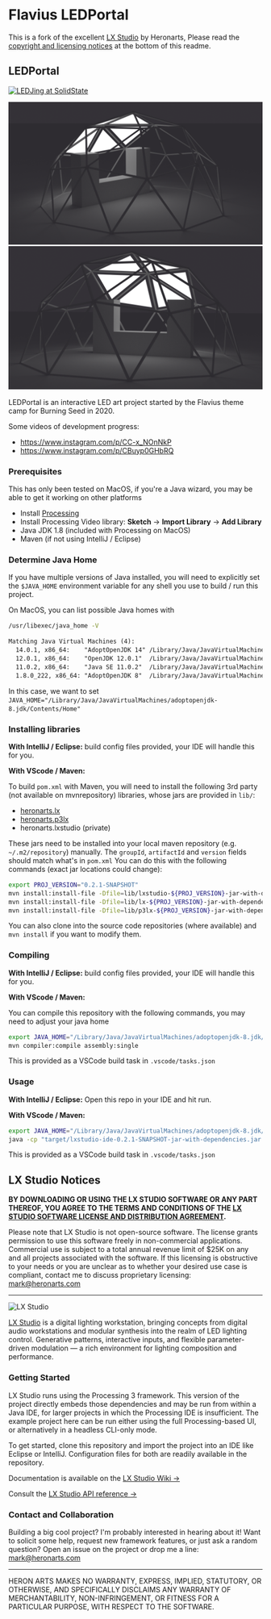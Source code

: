 # Flavius LEDPortal

This is a fork of the excellent [LX Studio](http://lx.studio/) by Heronarts, Please read the [copyright and licensing notices](#lx-studio-notices) at the bottom of this readme.

## LEDPortal

[![LEDJing at SolidState](img/Solid%20State%20LeapMotion.gif)](https://www.youtube.com/watch?v=Ui-maztzuMk)

![Render Compromise Side](img/render_compromise_side.png)![Render Compromise Front](img/render_compromise_front.png)

LEDPortal is an interactive LED art project started by the Flavius theme camp for Burning Seed in 2020.

Some videos of development progress:

- <https://www.instagram.com/p/CC-x_NOnNkP>
- <https://www.instagram.com/p/CBuyp0GHbRQ>

### Prerequisites

This has only been tested on MacOS, if you're a Java wizard, you may be able to get it working on other platforms

- Install [Processing](https://processing.org/)
- Install Processing Video library: **Sketch** → **Import Library** → **Add Library**
- Java JDK 1.8 (included with Processing on MacOS)
- Maven (if not using IntelliJ / Eclipse)

### Determine Java Home

If you have multiple versions of Java installed, you will need to explicitly set the `$JAVA_HOME` environment variable for any shell you use to build / run this project.

On MacOS, you can list possible Java homes with

```bash
/usr/libexec/java_home -V
```

```txt
Matching Java Virtual Machines (4):
  14.0.1, x86_64:    "AdoptOpenJDK 14" /Library/Java/JavaVirtualMachines/adoptopenjdk-14.jdk/Contents/Home
  12.0.1, x86_64:    "OpenJDK 12.0.1"  /Library/Java/JavaVirtualMachines/openjdk-12.0.1.jdk/Contents/Home
  11.0.2, x86_64:    "Java SE 11.0.2"  /Library/Java/JavaVirtualMachines/jdk-11.0.2.jdk/Contents/Home
  1.8.0_222, x86_64: "AdoptOpenJDK 8"  /Library/Java/JavaVirtualMachines/adoptopenjdk-8.jdk/Contents/Home
```

In this case, we want to set `JAVA_HOME="/Library/Java/JavaVirtualMachines/adoptopenjdk-8.jdk/Contents/Home"`

### Installing libraries

**With IntelliJ / Eclipse:** build config files provided, your IDE will handle this for you.

**With VScode / Maven:**

To build `pom.xml` with Maven, you will need to install the following 3rd party (not available on mvnrepository) libraries, whose jars are provided in `lib/`:

- [heronarts.lx](https://github.com/heronarts/lx)
- [heronarts.p3lx](https://github.com/heronarts/p3lx)
- heronarts.lxstudio (private)

These jars need to be installed into your local maven repository (e.g. `~/.m2/repository`) manually. The `groupId`, `artifactId` and `version` fields should match what's in `pom.xml`
You can do this with the following commands (exact jar locations could change):

```bash
export PROJ_VERSION="0.2.1-SNAPSHOT"
mvn install:install-file -Dfile=lib/lxstudio-${PROJ_VERSION}-jar-with-dependencies.jar -DgroupId=heronarts -DartifactId=lxstudio -Dversion=${PROJ_VERSION} -Dpackaging=jar
mvn install:install-file -Dfile=lib/lx-${PROJ_VERSION}-jar-with-dependencies.jar -DgroupId=heronarts -DartifactId=lx -Dversion=${PROJ_VERSION} -Dpackaging=jar
mvn install:install-file -Dfile=lib/p3lx-${PROJ_VERSION}-jar-with-dependencies.jar -DgroupId=heronarts -DartifactId=p3lx -Dversion=${PROJ_VERSION} -Dpackaging=jar
```

You can also clone into the source code repositories (where available) and `mvn install` if you want to modify them.

### Compiling

**With IntelliJ / Eclipse:** build config files provided, your IDE will handle this for you.

**With VScode / Maven:**

You can compile this repository with the following commands, you may need to adjust your java home

```bash
export JAVA_HOME="/Library/Java/JavaVirtualMachines/adoptopenjdk-8.jdk/Contents/Home"
mvn compiler:compile assembly:single
```

This is provided as a VSCode build task in `.vscode/tasks.json`

### Usage

**With IntelliJ / Eclipse:** Open this repo in your IDE and hit run.

**With VScode / Maven:**

```bash
export JAVA_HOME="/Library/Java/JavaVirtualMachines/adoptopenjdk-8.jdk/Contents/Home"
java -cp "target/lxstudio-ide-0.2.1-SNAPSHOT-jar-with-dependencies.jar:lib/processing-3.5.4/core.jar:lib/processing-3.5.4/gluegen-rt.jar:lib/processing-3.5.4/jogl-all.jar:lib/video-1.0.1/video.jar:lib/video-1.0.1/gstreamer-java.jar:lib/video-1.0.1/jna.jar" heronarts.lx.app.LXStudioApp
```

This is provided as a VSCode build task in `.vscode/tasks.json`

## LX Studio Notices

**BY DOWNLOADING OR USING THE LX STUDIO SOFTWARE OR ANY PART THEREOF, YOU AGREE TO THE TERMS AND CONDITIONS OF THE [LX STUDIO SOFTWARE LICENSE AND DISTRIBUTION AGREEMENT](http://lx.studio/license).**

Please note that LX Studio is not open-source software. The license grants permission to use this software freely in non-commercial applications. Commercial use is subject to a total annual revenue limit of $25K on any and all projects associated with the software. If this licensing is obstructive to your needs or you are unclear as to whether your desired use case is compliant, contact me to discuss proprietary licensing: mark@heronarts.com

---

![LX Studio](https://raw.github.com/heronarts/LXStudio/master/assets/screenshot.jpg)

[LX Studio](http://lx.studio/) is a digital lighting workstation, bringing concepts from digital audio workstations and modular synthesis into the realm of LED lighting control. Generative patterns, interactive inputs, and flexible parameter-driven modulation — a rich environment for lighting composition and performance.

### Getting Started

LX Studio runs using the Processing 3 framework. This version of the project directly embeds those dependencies and may be run from within a Java IDE,
for larger projects in which the Processing IDE is insufficient. The example project here can be run either using the full Processing-based UI,
or alternatively in a headless CLI-only mode.

To get started, clone this repository and import the project into an IDE like Eclipse or IntelliJ. Configuration files for both are readily
available in the repository.

Documentation is available on the [LX Studio Wiki &rarr;](https://github.com/heronarts/LXStudio/wiki)

Consult the [LX Studio API reference &rarr;](http://lx.studio/api/)

### Contact and Collaboration

Building a big cool project? I'm probably interested in hearing about it! Want to solicit some help, request new framework features, or just ask a random question? Open an issue on the project or drop me a line: mark@heronarts.com

---

HERON ARTS MAKES NO WARRANTY, EXPRESS, IMPLIED, STATUTORY, OR OTHERWISE, AND SPECIFICALLY DISCLAIMS ANY WARRANTY OF MERCHANTABILITY, NON-INFRINGEMENT, OR FITNESS FOR A PARTICULAR PURPOSE, WITH RESPECT TO THE SOFTWARE.
